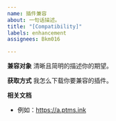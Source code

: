 ```yaml
---
name: 插件兼容
about: 一句话描述。
title: "[Compatibility]"
labels: enhancement
assignees: Bkm016

---
```


**兼容对象**
清晰且简明的描述你的期望。

**获取方式**
我怎么下载你要兼容的插件。

**相关文档**
- 例如：https://a.ptms.ink
